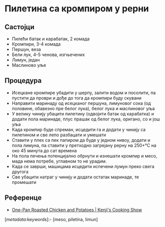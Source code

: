 # Пилетина са кромпиром у рерни

## Састојци

- Пилећи батак и карабатак, 2 комада
- Кромпири, 3-4 комада
- Першун, веза
- Бели лук, 4-5 ченова, изгњечених
- Лимун, један
- Маслиново уље

## Процедура

- Исецкане кромпире убадити у шерпу, залити водом и посолити, па пустити да проври и дође до тога да кромпири буду скувани
- Направити маринаду од исецканог першуна, лимуновог сока (од половине, обавезно пре белог лука), белог лука и маслиновог уља
- У велику чинију убацити пилетину (одвојити батак од карабатка) и додати пола маринаде, плус прашак од белог лука, оригано, со и још уља
- Када кромпир буде спреман, исцедити га и додати у чинију са пилетином и све лепо разбацати и умешати
- Ставити у плех са пек папиром да буде у једном нивоу, додати и пола лимуна, па ставити у претходно загрејану рерну на 250+°C на око 45 минута до сат времена
- На пола печења потенцијално обрнути и изнешати кромпир и месо, мада нема потребе, углавном то не урадим.
- Када се заврши, машицама исцедити испечени лумун преко свега другога
- Све убацити натраг у чинију и додати остатак маринаде, те промешати

## Референце

- [One-Pan Roasted Chicken and Potatoes | Kenji's Cooking Show](https://youtu.be/3b4cyBEvUPE)

[_metadata_:keywords]:- [meso, piletina, limun]
